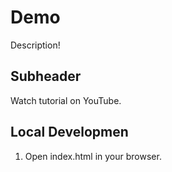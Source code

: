 # Demo

Description!

## Subheader

Watch tutorial on YouTube.

## Local Developmen

1. Open index.html in your browser.